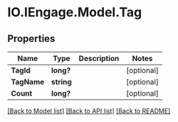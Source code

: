 # IO.IEngage.Model.Tag
## Properties

Name | Type | Description | Notes
------------ | ------------- | ------------- | -------------
**TagId** | **long?** |  | [optional] 
**TagName** | **string** |  | [optional] 
**Count** | **long?** |  | [optional] 

[[Back to Model list]](../README.md#documentation-for-models) [[Back to API list]](../README.md#documentation-for-api-endpoints) [[Back to README]](../README.md)

